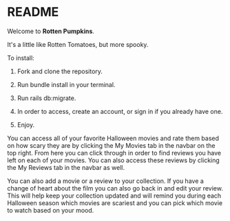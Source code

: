 # README
Welcome to **Rotten Pumpkins**.

It's a little like Rotten Tomatoes, but more spooky.

To install:

1. Fork and clone the repository.

2. Run bundle install in your terminal.

3. Run rails db:migrate.

4. In order to access, create an account, or sign in if you already have one.

5. Enjoy.

You can access all of your favorite Halloween movies and rate them based on how scary they are by
clicking the My Movies tab in the navbar on the top right. From here you can click through in order
to find reviews you have left on each of your movies. You can also access these reviews by clicking 
the My Reviews tab in the navbar as well. 

You can also add a movie or a review to your collection. If you have a change of heart about the film
you can also go back in and edit your review. This will help keep your collection updated and will 
remind you during each Halloween season which movies are scariest and you can pick which movie to
watch based on your mood.
